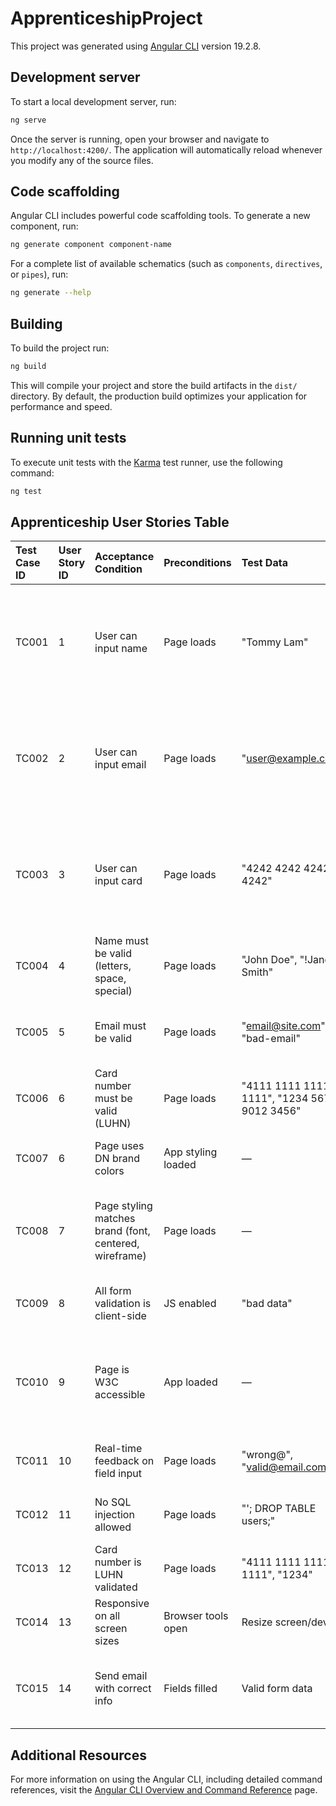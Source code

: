 # ApprenticeshipProject

This project was generated using [Angular CLI](https://github.com/angular/angular-cli) version 19.2.8.

## Development server

To start a local development server, run:

```bash
ng serve
```

Once the server is running, open your browser and navigate to `http://localhost:4200/`. The application will automatically reload whenever you modify any of the source files.

## Code scaffolding

Angular CLI includes powerful code scaffolding tools. To generate a new component, run:

```bash
ng generate component component-name
```

For a complete list of available schematics (such as `components`, `directives`, or `pipes`), run:

```bash
ng generate --help
```

## Building

To build the project run:

```bash
ng build
```

This will compile your project and store the build artifacts in the `dist/` directory. By default, the production build optimizes your application for performance and speed.

## Running unit tests

To execute unit tests with the [Karma](https://karma-runner.github.io) test runner, use the following command:

```bash
ng test
```

## Apprenticeship User Stories Table



|  Test Case ID |  User Story ID |  Acceptance Condition |  Preconditions |Test Data|  Steps / Instructions | Expected Results |  Actual Results |  Pass / Fail | Notes |
|:-------|:---|:-----------------------|:--------------------|:---|:------|:----------------|:--------------------------------|:------------------------------|:----|
| TC001 | 1 | User can input name | Page loads | "Tommy Lam" | Enter name in name field | On leaving the field (tab or mouse away) the name field entry box turns green/ pink| Behave as expected | Pass | / |
| TC002 | 2 | User can input email | Page loads | "user@example.com" | Enter email in email field | On leaving the field (tab or mouse away) the email field entry box turns green/ pink| Behave as expected | Pass | / |
| TC003 | 3 | User can input card | Page loads | "4242 4242 4242 4242" | Enter card in card field | On leaving the field (tab or mouse away) the card field entry box turns green/ pink| Behave as expected| Pass | / |
| TC004 | 4 | Name must be valid (letters, space, special) | Page loads | "John Doe", "!Jane Smith" | Enter valid/invalid names | Valid names accepted, invalid rejected | / | / | / |
| TC005 | 5 | Email must be valid | Page loads | "email@site.com", "bad-email" | Enter valid/invalid emails | Valid emails accepted, invalid rejected | / | / | / |
| TC006 | 6 | Card number must be valid (LUHN) | Page loads | "4111 1111 1111 1111", "1234 5678 9012 3456" | Enter valid/invalid card numbers | Valid cards accepted, invalid rejected | / | / | / |
| TC007 | 6 | Page uses DN brand colors | App styling loaded | — | Inspect colors in UI | Green, Pink, Grey used accordingly | / | / | / |
| TC008 | 7 | Page styling matches brand (font, centered, wireframe) | Page loads | — | Inspect font, layout and alignment | Calibri, centered content, proper padding and spacing | / | / | / |
| TC009 | 8 | All form validation is client-side | JS enabled | "bad data" | Disable network, enter bad data | Validation occurs before submit | / | / | / |
| TC010 | 9 | Page is W3C accessible | App loaded | — | Use WAVE/axe tools, keyboard nav | Accessible structure, alt text, focus states | / | / | Color is not contrast enough according to google dev lighthouse |
| TC011 | 10 | Real-time feedback on field input | Page loads | "wrong@", "valid@email.com" | Start typing into fields | Green border for valid, pink for invalid | Work as expected| Pass | / |
| TC012 | 11 | No SQL injection allowed | Page loads | "'; DROP TABLE users;" | Validate Input into all fields | Input rejected, warning shown | Work as expected | Pass | / |
| TC013 | 12 | Card number is LUHN validated | Page loads | "4111 1111 1111 1111", "1234" | Enter card numbers | Valid card passes, invalid fails | Tested out with some proxy card number | Not sure | need assistance from client |
| TC014 | 13 | Responsive on all screen sizes | Browser tools open | Resize screen/device | Resize window / use mobile | Layout adapts, no breakage | Responsive on all screen size | Pass | / |
| TC015 | 14 | Send email with correct info | Fields filled | Valid form data | Fill out and submit | Email client opens with prefilled data | Works on my machine(a desktop and a phone) | Not sure yet | / |



## Additional Resources

For more information on using the Angular CLI, including detailed command references, visit the [Angular CLI Overview and Command Reference](https://angular.dev/tools/cli) page.
